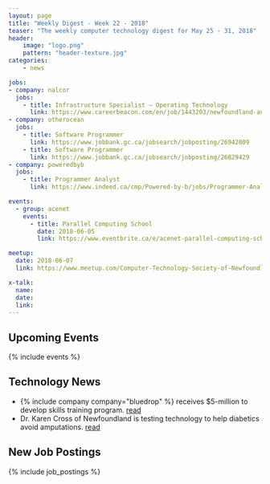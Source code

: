 ```yaml
---
layout: page
title: "Weekly Digest - Week 22 - 2018"
teaser: "The weekly computer technology digest for May 25 - 31, 2018"
header:
    image: "logo.png"
    pattern: "header-texture.jpg"
categories:
    - news

jobs:
- company: nalcor
  jobs:
    - title: Infrastructure Specialist – Operating Technology
      link: https://www.careerbeacon.com/en/job/1443203/newfoundland-and-labrador-hydro/infrastructure-specialist-operating-technology-it-ot/st-john-s
- company: otherocean
  jobs:
    - title: Software Programmer
      link: https://www.jobbank.gc.ca/jobsearch/jobposting/26942809
    - title: Software Programmer
      link: https://www.jobbank.gc.ca/jobsearch/jobposting/26829429
- company: poweredbyb
  jobs:
    - title: Programmer Analyst
      link: https://www.indeed.ca/cmp/Powered-by-b/jobs/Programmer-Analyst-1bfe0e0330f93cc9?q=powered+by+b&vjs=3

events:
  - group: acenet
    events:
      - title: Parallel Computing School
        date: 2018-06-05
        link: https://www.eventbrite.ca/e/acenet-parallel-computing-school-tickets-44593415105?aff=es2

meetup:
  date: 2018-06-07
  link: https://www.meetup.com/Computer-Technology-Society-of-Newfoundland-and-Labrador/events/250921493/

x-talk:
  name: 
  date: 
  link: 
---
```


## Upcoming Events
{% include events %}

## Technology News

* {% include company company="bluedrop" %} receives $5-million to develop skills training program. [read](http://vocm.com/news/bluedrop-receives-5-million-to-develop-skills-training-program/)
* Dr. Karen Cross of Newfoundland is testing technology to help diabetics avoid amputations. [read](http://www.cbc.ca/news/canada/newfoundland-labrador/mimosa-in-second-trial-stage-1.4673310)

## New Job Postings
{% include job_postings %}
